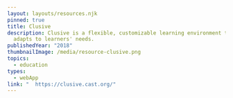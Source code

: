 ```yaml
---
layout: layouts/resources.njk
pinned: true
title: Clusive
description: Clusive is a flexible, customizable learning environment that
  adapts to learners' needs.
publishedYear: "2018"
thumbnailImage: /media/resource-clusive.png
topics:
  - education
types:
  - webApp
link: "  https://clusive.cast.org/"
---
```

